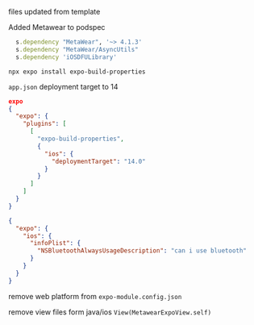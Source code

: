 files updated from template

Added Metawear to podspec

```ruby
  s.dependency "MetaWear", '~> 4.1.3'
  s.dependency "MetaWear/AsyncUtils"
  s.dependency 'iOSDFULibrary'
```

`npx expo install expo-build-properties`

`app.json` deployment target to 14

```json
expo
{
  "expo": {
    "plugins": [
      [
        "expo-build-properties",
        {
          "ios": {
            "deploymentTarget": "14.0"
          }
        }
      ]
    ]
  }
}
```

```json
{
  "expo": {
    "ios": {
      "infoPlist": {
        "NSBluetoothAlwaysUsageDescription": "can i use bluetooth"
      }
    }
  }
}
```

remove web platform from `expo-module.config.json`

remove view files form java/ios
`View(MetawearExpoView.self)`
